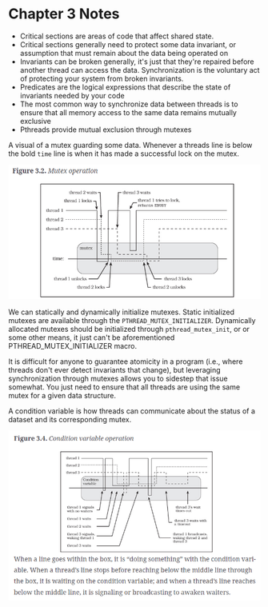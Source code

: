 # Chapter 3 Notes

- Critical sections are areas of code that affect shared state.
- Critical sections generally need to protect some data invariant, or assumption that must remain about the data being operated on
- Invariants can be broken generally, it's just that they're repaired before another thread can access the data. Synchronization is the voluntary act of protecting your system from broken invariants.
- Predicates are the logical expressions that describe the state of invariants needed by your code
- The most common way to synchronize data between threads is to ensure that all memory access to the same data remains mutually exclusive
- Pthreads provide mutual exclusion through mutexes

A visual of a mutex guarding some data. Whenever a threads line is below the bold `time` line is when it has made a successful lock on the mutex.

![Example mutex operation](./imgs/3-2_mutex_operation.png)

We can statically and dynamically initialize mutexes. Static initialized mutexes are available through the `PTHREAD_MUTEX_INITIALIZER`. Dynamically allocated mutexes should be initialized through `pthread_mutex_init`, or or some other means, it just can't be aforementioned PTHREAD_MUTEX_INITIALIZER macro.

It is difficult for anyone to guarantee atomicity in a program (i.e., where threads don't ever detect invariants that change), but leveraging synchronization through mutexes allows you to sidestep that issue somewhat. You just need to ensure that all threads are using the same mutex for a given data structure.

A condition variable is how threads can communicate about the status of a dataset and its corresponding mutex.

![Example condition variable operation](./imgs/3-4_cond_variable_operation.png)
